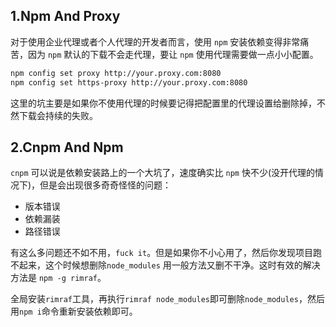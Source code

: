 ## 1.Npm And Proxy

对于使用企业代理或者个人代理的开发者而言，使用 `npm` 安装依赖变得非常痛苦，因为 `npm` 默认的下载不会走代理，要让 `npm` 使用代理需要做一点小小配置。

```bash
npm config set proxy http://your.proxy.com:8080
npm config set https-proxy http://your.proxy.com:8080
```

这里的坑主要是如果你不使用代理的时候要记得把配置里的代理设置给删除掉，不然下载会持续的失败。

## 2.Cnpm And Npm

`cnpm` 可以说是依赖安装路上的一个大坑了，速度确实比 `npm` 快不少(没开代理的情况下)，但是会出现很多奇奇怪怪的问题：

+ 版本错误
+ 依赖漏装
+ 路径错误

有这么多问题还不如不用，`fuck it`。但是如果你不小心用了，然后你发现项目跑不起来，这个时候想删除`node_modules` 用一般方法又删不干净。这时有效的解决方法是 `npm -g rimraf`。

全局安装`rimraf`工具，再执行`rimraf node_modules`即可删除`node_modules`，然后用`npm i`命令重新安装依赖即可。

